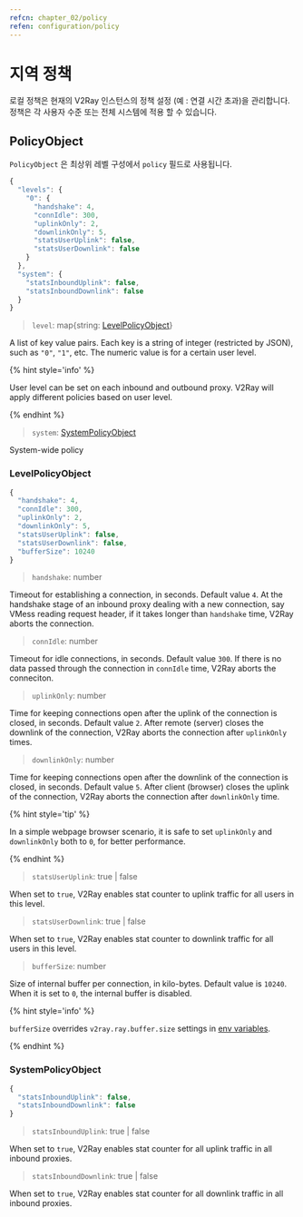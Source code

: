```yaml
---
refcn: chapter_02/policy
refen: configuration/policy
---
```

# 지역 정책

로컬 정책은 현재의 V2Ray 인스턴스의 정책 설정 (예 : 연결 시간 초과)을 관리합니다. 정책은 각 사용자 수준 또는 전체 시스템에 적용 할 수 있습니다.

## PolicyObject

`PolicyObject` 은 최상위 레벨 구성에서 `policy` 필드로 사용됩니다.

```javascript
{
  "levels": {
    "0": {
      "handshake": 4,
      "connIdle": 300,
      "uplinkOnly": 2,
      "downlinkOnly": 5,
      "statsUserUplink": false,
      "statsUserDownlink": false
    }
  },
  "system": {
    "statsInboundUplink": false,
    "statsInboundDownlink": false
  }
}
```

> `level`: map{string: [LevelPolicyObject](#levelpolicyobject)}

A list of key value pairs. Each key is a string of integer (restricted by JSON), such as `"0"`, `"1"`, etc. The numeric value is for a certain user level.

{% hint style='info' %}

User level can be set on each inbound and outbound proxy. V2Ray will apply different policies based on user level.

{% endhint %}

> `system`: [SystemPolicyObject](#systempolicyobject)

System-wide policy

### LevelPolicyObject

```javascript
{
  "handshake": 4,
  "connIdle": 300,
  "uplinkOnly": 2,
  "downlinkOnly": 5,
  "statsUserUplink": false,
  "statsUserDownlink": false,
  "bufferSize": 10240
}
```

> `handshake`: number

Timeout for establishing a connection, in seconds. Default value `4`. At the handshake stage of an inbound proxy dealing with a new connection, say VMess reading request header, if it takes longer than `handshake` time, V2Ray aborts the connection.

> `connIdle`: number

Timeout for idle connections, in seconds. Default value `300`. If there is no data passed through the connection in `connIdle` time, V2Ray aborts the conneciton.

> `uplinkOnly`: number

Time for keeping connections open after the uplink of the connection is closed, in seconds. Default value `2`. After remote (server) closes the downlink of the connection, V2Ray aborts the connection after `uplinkOnly` times.

> `downlinkOnly`: number

Time for keeping connections open after the downlink of the connection is closed, in seconds. Default value `5`. After client (browser) closes the uplink of the connection, V2Ray aborts the connection after `downlinkOnly` time.

{% hint style='tip' %}

In a simple webpage browser scenario, it is safe to set `uplinkOnly` and `downlinkOnly` both to `0`, for better performance.

{% endhint %}

> `statsUserUplink`: true | false

When set to `true`, V2Ray enables stat counter to uplink traffic for all users in this level.

> `statsUserDownlink`: true | false

When set to `true`, V2Ray enables stat counter to downlink traffic for all users in this level.

> `bufferSize`: number

Size of internal buffer per connection, in kilo-bytes. Default value is `10240`. When it is set to `0`, the internal buffer is disabled.

{% hint style='info' %}

`bufferSize` overrides `v2ray.ray.buffer.size` settings in [env variables](env.md#cache-size-per-connection).

{% endhint %}

### SystemPolicyObject

```javascript
{
  "statsInboundUplink": false,
  "statsInboundDownlink": false
}
```

> `statsInboundUplink`: true | false

When set to `true`, V2Ray enables stat counter for all uplink traffic in all inbound proxies.

> `statsInboundDownlink`: true | false

When set to `true`, V2Ray enables stat counter for all downlink traffic in all inbound proxies.